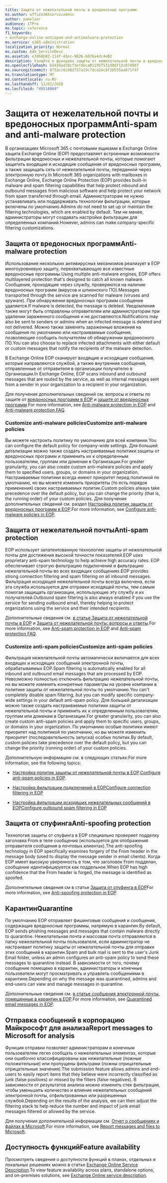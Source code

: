 ```yaml
---
title: Защита от нежелательной почты и вредоносных программ
ms.author: office365servicedesc
author: pamelaar
audience: ITPro
ms.topic: reference
f1_keywords:
- exchange-online-antispam-and-antimalware-protection
ms.service: o365-administration
localization_priority: Normal
ms.custom: Adm_ServiceDesc
ms.assetid: e3d68b82-114f-43ec-9026-b076a4dc4e02
description: Узнайте о функциях защиты от нежелательной почты и вредоносных программ, доступных в организациях Microsoft 365 с почтовыми ящиками Exchange Online.
ms.openlocfilehash: b3434ad18cf3efdbca01195f531d06f12c07d987
ms.sourcegitcommit: 0752cc6c082737a19c7dca24c8f3b555ea871f4f
ms.translationtype: MT
ms.contentlocale: ru-RU
ms.lasthandoff: 12/01/2020
ms.locfileid: "49518860"
---
```

# <a name="anti-spam-and-anti-malware-protection"></a><span data-ttu-id="74822-103">Защита от нежелательной почты и вредоносных программ</span><span class="sxs-lookup"><span data-stu-id="74822-103">Anti-spam and anti-malware protection</span></span>

<span data-ttu-id="74822-104">В организациях Microsoft 365 с почтовыми ящиками в Exchange Online защита Exchange Online (EOP) предоставляет встроенные возможности фильтрации вредоносных и нежелательной почты, которые помогают защитить входящие и исходящие сообщения от вредоносных программ, а также защищать сеть от нежелательной почты, переданной через электронную почту.</span><span class="sxs-lookup"><span data-stu-id="74822-104">In Microsoft 365 organizations with mailboxes in Exchange Online, Exchange Online Protection (EOP) provides built-in malware and spam filtering capabilities that help protect inbound and outbound messages from malicious software and help protect your network from spam transferred through email.</span></span> <span data-ttu-id="74822-105">Администраторам не нужно устанавливать или поддерживать технологии фильтрации, которые включены по умолчанию.</span><span class="sxs-lookup"><span data-stu-id="74822-105">Admins do not need to set up or maintain the filtering technologies, which are enabled by default.</span></span> <span data-ttu-id="74822-106">Тем не менее, администраторы могут создавать настройки фильтрации для определенных компаний.</span><span class="sxs-lookup"><span data-stu-id="74822-106">However, admins can make company-specific filtering customizations.</span></span>

## <a name="anti-malware-protection"></a><span data-ttu-id="74822-107">Защита от вредоносных программ</span><span class="sxs-lookup"><span data-stu-id="74822-107">Anti-malware protection</span></span>

<span data-ttu-id="74822-108">Использование нескольких антивирусных механизмов реализует в EOP многоуровневую защиту, перехватывающую все известные вредоносные программы.</span><span class="sxs-lookup"><span data-stu-id="74822-108">Using multiple anti-malware engines, EOP offers multilayered protection that's designed to catch all known malware.</span></span> <span data-ttu-id="74822-109">Сообщения, проходящие через службу, проверяются на наличие вредоносных программ (вирусов и шпионского ПО).</span><span class="sxs-lookup"><span data-stu-id="74822-109">Messages transported through the service are scanned for malware (viruses and spyware).</span></span> <span data-ttu-id="74822-110">При обнаружении вредоносных программ сообщение удаляется.</span><span class="sxs-lookup"><span data-stu-id="74822-110">If malware is detected, the message is deleted.</span></span> <span data-ttu-id="74822-111">Уведомления также могут быть отправлены отправителям или администраторам при удалении зараженного сообщения и не доставляются.</span><span class="sxs-lookup"><span data-stu-id="74822-111">Notifications may also be sent to senders or admins when an infected message is deleted and not delivered.</span></span> <span data-ttu-id="74822-112">Можно также заменять зараженные вложения на сообщения по умолчанию или настраиваемые сообщения, позволяющие сообщить получателям об обнаружении вредоносного ПО.</span><span class="sxs-lookup"><span data-stu-id="74822-112">You can also choose to replace infected attachments with either default or custom messages that notify the recipients of the malware detection.</span></span>

<span data-ttu-id="74822-113">В Exchange Online EOP сканирует входящие и исходящие сообщения, которые направляются службой, а также внутренние сообщения, отправленные от отправителя в организации получателю в Организации.</span><span class="sxs-lookup"><span data-stu-id="74822-113">In Exchange Online, EOP scans inbound and outbound messages that are routed by the service, as well as internal messages sent from a sender in your organization to a recipient in your organization.</span></span>

<span data-ttu-id="74822-114">Для получения дополнительных сведений см. вопросы и ответы по защите от [вредоносных программ в EOP](https://docs.microsoft.com/microsoft-365/security/office-365-security/anti-malware-protection) и [защите от вредоносных программ](https://docs.microsoft.com/microsoft-365/security/office-365-security/anti-malware-protection-faq-eop).</span><span class="sxs-lookup"><span data-stu-id="74822-114">For more information, see [Anti-malware protection in EOP](https://docs.microsoft.com/microsoft-365/security/office-365-security/anti-malware-protection) and [Anti-malware protection FAQ](https://docs.microsoft.com/microsoft-365/security/office-365-security/anti-malware-protection-faq-eop).</span></span>

### <a name="customize-anti-malware-policies"></a><span data-ttu-id="74822-115">Customize anti-malware policies</span><span class="sxs-lookup"><span data-stu-id="74822-115">Customize anti-malware policies</span></span>

<span data-ttu-id="74822-116">Вы можете настроить политику по умолчанию для всей компании.</span><span class="sxs-lookup"><span data-stu-id="74822-116">You can configure the default policy for company-wide settings.</span></span> <span data-ttu-id="74822-117">Для большей детализации можно также создать настраиваемые политики защиты от вредоносных программ и применить их к определенным пользователям, группам или доменам в Организации.</span><span class="sxs-lookup"><span data-stu-id="74822-117">For greater granularity, you can also create custom anti-malware policies and apply them to specified users, groups, or domains in your organization.</span></span> <span data-ttu-id="74822-118">Настраиваемые политики всегда имеют приоритет перед политикой по умолчанию, но вы можете изменить приоритеты (то есть порядок применения) своих настраиваемых политик.</span><span class="sxs-lookup"><span data-stu-id="74822-118">Custom policies always take precedence over the default policy, but you can change the priority (that is, the running order) of your custom policies.</span></span> <span data-ttu-id="74822-119">Для получения дополнительных сведений см. раздел [Настройка политик защиты от вредоносных программ в EOP](https://docs.microsoft.com/microsoft-365/security/office-365-security/configure-anti-malware-policies).</span><span class="sxs-lookup"><span data-stu-id="74822-119">For more information, see [Configure anti-malware policies in EOP](https://docs.microsoft.com/microsoft-365/security/office-365-security/configure-anti-malware-policies).</span></span>

## <a name="anti-spam-protection"></a><span data-ttu-id="74822-120">Защита от нежелательной почты</span><span class="sxs-lookup"><span data-stu-id="74822-120">Anti-spam protection</span></span>

<span data-ttu-id="74822-121">EOP использует запатентованную технологию защиты от нежелательной почты для достижения высокой точности показателей.</span><span class="sxs-lookup"><span data-stu-id="74822-121">EOP uses proprietary anti-spam technology to help achieve high accuracy rates.</span></span> <span data-ttu-id="74822-122">EOP обеспечивает строгую фильтрацию подключений и фильтрацию нежелательной почты во всех входящих сообщениях.</span><span class="sxs-lookup"><span data-stu-id="74822-122">EOP provides strong connection filtering and spam filtering on all inbound messages.</span></span> <span data-ttu-id="74822-123">Фильтрация исходящей нежелательной почты всегда включена, если эта служба используется для отправки исходящей почты, тем самым помогая защищать организации, использующие эту службу и их получателей.</span><span class="sxs-lookup"><span data-stu-id="74822-123">Outbound spam filtering is also always enabled if you use the service for sending outbound email, thereby helping to protect organizations using the service and their intended recipients.</span></span>

<span data-ttu-id="74822-124">Дополнительные сведения см. [в статье Защита от нежелательной почты в EOP](https://docs.microsoft.com/microsoft-365/security/office-365-security/anti-spam-protection) и [Защита от нежелательной почты: вопросы и ответы](https://docs.microsoft.com/microsoft-365/security/office-365-security/anti-spam-protection-faq).</span><span class="sxs-lookup"><span data-stu-id="74822-124">For more information, see [Anti-spam protection in EOP](https://docs.microsoft.com/microsoft-365/security/office-365-security/anti-spam-protection) and [Anti-spam protection FAQ](https://docs.microsoft.com/microsoft-365/security/office-365-security/anti-spam-protection-faq).</span></span>

### <a name="customize-anti-spam-policies"></a><span data-ttu-id="74822-125">Customize anti-spam policies</span><span class="sxs-lookup"><span data-stu-id="74822-125">Customize anti-spam policies</span></span>

<span data-ttu-id="74822-126">Фильтрация нежелательной почты автоматически включается для всех входящих и исходящих сообщений электронной почты, обрабатываемых EOP.</span><span class="sxs-lookup"><span data-stu-id="74822-126">Spam filtering is automatically enabled for all inbound and outbound email messages that are processed by EOP.</span></span> <span data-ttu-id="74822-127">Невозможно полностью отключить фильтрацию нежелательной почты, но вы можете изменить конкретные параметры на уровне компании в политике защиты от нежелательной почты по умолчанию.</span><span class="sxs-lookup"><span data-stu-id="74822-127">You can't completely disable spam filtering, but you can modify specific company-wide settings in your default anti-spam policy.</span></span> <span data-ttu-id="74822-128">Для большей детализации можно также создать настраиваемые политики защиты от нежелательной почты и применить их к определенным пользователям, группам или доменам в Организации.</span><span class="sxs-lookup"><span data-stu-id="74822-128">For greater granularity, you can also create custom anti-spam policies and apply them to specific users, groups, or domains in your organization.</span></span> <span data-ttu-id="74822-129">По умолчанию особые политики имеют приоритет над политикой по умолчанию, но вы можете изменить приоритет (последовательность запуска) особых политик.</span><span class="sxs-lookup"><span data-stu-id="74822-129">By default, custom policies take precedence over the default policy, but you can change the priority (running order) of your custom policies.</span></span>

<span data-ttu-id="74822-130">Дополнительную информацию см. в следующих статьях:</span><span class="sxs-lookup"><span data-stu-id="74822-130">For more information, see the following topics:</span></span>

- <span data-ttu-id="74822-131">[Настройка политик защиты от нежелательной почты в EOP](https://docs.microsoft.com/microsoft-365/security/office-365-security/configure-your-spam-filter-policies).</span><span class="sxs-lookup"><span data-stu-id="74822-131">[Configure anti-spam policies in EOP](https://docs.microsoft.com/microsoft-365/security/office-365-security/configure-your-spam-filter-policies).</span></span>

- [<span data-ttu-id="74822-132">Настройка фильтрации подключений в EOP</span><span class="sxs-lookup"><span data-stu-id="74822-132">Configure connection filtering in EOP</span></span>](https://docs.microsoft.com/microsoft-365/security/office-365-security/configure-the-connection-filter-policy)

- [<span data-ttu-id="74822-133">Настройка фильтрации исходящих нежелательных сообщений в EOP</span><span class="sxs-lookup"><span data-stu-id="74822-133">Configure outbound spam filtering in EOP</span></span>](https://docs.microsoft.com/microsoft-365/security/office-365-security/configure-the-outbound-spam-policy)

## <a name="anti-spoofing-protection"></a><span data-ttu-id="74822-134">Защита от спуфинга</span><span class="sxs-lookup"><span data-stu-id="74822-134">Anti-spoofing protection</span></span>

<span data-ttu-id="74822-135">Технология защиты от спуфинга в EOP специально проверяет подделку заголовка From в теле сообщения (используется для отображения отправителя сообщения в почтовых клиентах).</span><span class="sxs-lookup"><span data-stu-id="74822-135">The anti-spoofing technology in EOP specifically examines forgery of the From header in the message body (used to display the message sender in email clients).</span></span> <span data-ttu-id="74822-136">Когда EOP имеет высокую уверенность в том, что заголовок From подделан, сообщение идентифицируется как поддельное.</span><span class="sxs-lookup"><span data-stu-id="74822-136">When EOP has high confidence that the From header is forged, the message is identified as spoofed.</span></span>

<span data-ttu-id="74822-137">Дополнительные сведения см в статье [Защита от спуфинга в EOP](https://docs.microsoft.com/microsoft-365/security/office-365-security/anti-spoofing-protection)</span><span class="sxs-lookup"><span data-stu-id="74822-137">For more information, see [Anti-spoofing protection in EOP](https://docs.microsoft.com/microsoft-365/security/office-365-security/anti-spoofing-protection)</span></span>

## <a name="quarantine"></a><span data-ttu-id="74822-138">Карантин</span><span class="sxs-lookup"><span data-stu-id="74822-138">Quarantine</span></span>

<span data-ttu-id="74822-139">По умолчанию EOP отправляет фишинговые сообщения и сообщения, содержащие вредоносные программы, напрямую в карантин.</span><span class="sxs-lookup"><span data-stu-id="74822-139">By default, EOP sends phishing messages and messages that contain malware directly to quarantine.</span></span> <span data-ttu-id="74822-140">Нежелательная почта и массовая почта отправляются в папку нежелательной почты пользователя, если администратор не настраивает политику защиты от нежелательной почты для отправки этих сообщений в карантин.</span><span class="sxs-lookup"><span data-stu-id="74822-140">Spam and bulk mail is sent to the user's Junk Email folder, unless an admin configures an anti-spam policy to send these messages to quarantine instead.</span></span> <span data-ttu-id="74822-141">В зависимости от того, почему сообщение помещено в карантин, администраторы и конечные пользователи могут просматривать и управлять сообщениями в карантине.</span><span class="sxs-lookup"><span data-stu-id="74822-141">Depending on why the message was quarantined, admins and end-users can view and manage messages in quarantine.</span></span>

<span data-ttu-id="74822-142">Дополнительные сведения см. [в статье сообщения электронной почты, помещенные в карантин в EOP](https://docs.microsoft.com/microsoft-365/security/office-365-security/quarantine-email-messages).</span><span class="sxs-lookup"><span data-stu-id="74822-142">For more information, see [Quarantined email messages in EOP](https://docs.microsoft.com/microsoft-365/security/office-365-security/quarantine-email-messages).</span></span>

## <a name="report-messages-to-microsoft-for-analysis"></a><span data-ttu-id="74822-143">Отправка сообщений в корпорацию Майкрософт для анализа</span><span class="sxs-lookup"><span data-stu-id="74822-143">Report messages to Microsoft for analysis</span></span>

<span data-ttu-id="74822-144">Функция отправки позволяет администраторам и конечным пользователям легко сообщать о нежелательных элементах, которые они ошибочно классифицированы как нежелательные (ложные положительные) или пропущены фильтрами (ложны отрицательные отрицательные значения).</span><span class="sxs-lookup"><span data-stu-id="74822-144">The submission feature allows admins and end-users to easily report items that they believe were incorrectly classified as junk (false positives) or missed by the filters (false negatives).</span></span> <span data-ttu-id="74822-145">В зависимости от результатов анализа можно изменить стек фильтрации, чтобы уменьшить количество и влияние нежелательных сообщений электронной почты, отфильтрованных или разрешенных службой.</span><span class="sxs-lookup"><span data-stu-id="74822-145">Depending on the results of the analysis, we can then adjust the filtering stack to help reduce the number and impact of junk email messages filtered or allowed by the service.</span></span>

<span data-ttu-id="74822-146">Для получения дополнительной информации см. [Отчет о сообщениях и файлах в Microsoft](https://docs.microsoft.com/microsoft-365/security/office-365-security/report-junk-email-messages-to-microsoft).</span><span class="sxs-lookup"><span data-stu-id="74822-146">For more information, see [Report messages and files to Microsoft](https://docs.microsoft.com/microsoft-365/security/office-365-security/report-junk-email-messages-to-microsoft).</span></span>

## <a name="feature-availability"></a><span data-ttu-id="74822-147">Доступность функций</span><span class="sxs-lookup"><span data-stu-id="74822-147">Feature availability</span></span>

<span data-ttu-id="74822-148">Просмотреть сведения о доступности функций в планах, отдельных и локальных решениях можно в статье [Exchange Online Service Description](exchange-online-service-description.md).</span><span class="sxs-lookup"><span data-stu-id="74822-148">To view feature availability across plans, standalone options, and on-premises solutions, see [Exchange Online service description](exchange-online-service-description.md).</span></span>

